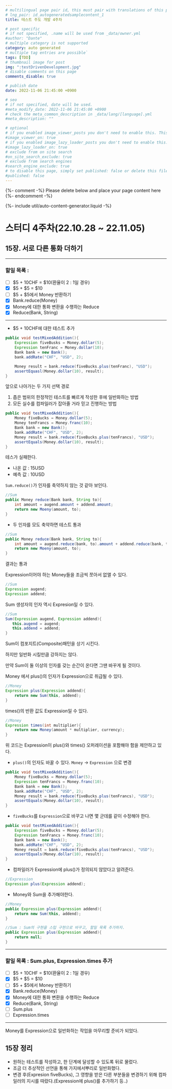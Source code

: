 ```yaml
---
# multilingual page pair id, this must pair with translations of this page. (This name must be unique)
# lng_pair: id_autogeneratedsamplecontent_1
title: 테스트 주도 개발 4주차

# post specific
# if not specified, .name will be used from _data/owner.yml
#author: "Dante"
# multiple category is not supported
category: auto generated
# multiple tag entries are possible`
tags: [TDD]
# thumbnail image for post
img: ":testDrivenDevelopment.jpg"
# disable comments on this page
comments_disable: true

# publish date
date: 2022-11-06 21:45:00 +0900

# seo
# if not specified, date will be used.
#meta_modify_date: 2022-11-06 21:45:00 +0900
# check the meta_common_description in _data/lang/[language].yml
#meta_description: ""

# optional
# if you enabled image_viewer_posts you don't need to enable this. This is only if image_viewer_posts = false
#image_viewer_on: true
# if you enabled image_lazy_loader_posts you don't need to enable this. This is only if image_lazy_loader_posts = false
#image_lazy_loader_on: true
# exclude from on site search
#on_site_search_exclude: true
# exclude from search engines
#search_engine_exclude: true
# to disable this page, simply set published: false or delete this file
#published: false
---
```

{%- comment -%} Please delete below and place your page content here {%- endcomment -%}

{%- include util/auto-content-generator.liquid -%}

<!-- outline-start -->

# 스터디 4주차(22.10.28 ~ 22.11.05)

## 15장. 서로 다른 통화 더하기

---

### 할일 목록  :

- [ ]  $5 + 10CHF = $10(환율이 2 : 1일 경우)
- [x]  $5 + $5 = $10
- [ ]  $5 + $5에서 Money 반환하기
- [x]  Bank.reduce(Money)
- [x]  Money에 대한 통화 변환을 수행하는 Reduce
- [x]  Reduce(Bank, String)

---

- $5 + 10CHF에 대한 테스트 추가

```java
public void testMixedAddition(){
    Expression fiveBusks = Money.dollar(5);
    Expression tenFranc = Money.dollar(10);
    Bank bank = new Bank();
    bank.addRate("CHF", "USD", 2);

    Money result = bank.reduce(fiveBucks.plus(tenFranc), "USD");
    assertEquasl(Money.dollar(10), result);
}
```

앞으로 나아가는 두 가지 선택 경로

1. 좁은 범위의 한정적인 테스트를 빠르게 작성한 후에 일반화하는 방법
2. 모든 실수를 컴파일러가 잡아줄 거라 믿고 진행하는 방법

```java
public void testMixedAddition(){
    Money fiveBucks = Money.dollar(5);
    Money tenFrancs = Money.franc(10);
    Bank bank = new Bank();
    bank.addRate("CHF", "USD", 2);
    Money result = bank.reduce(fiveBucks.plus(tenFrancs), "USD");
    assertEquals(Money.dollar(10), result);
}
```

테스가 실패한다.

- 나온 값 : 15USD
- 예측 값 : 10USD

`Sum.reduce()`가 인자를 축약하지 않는 것 같아 보인다.

```java
//Sum
public Money reduce(Bank bank, String to){
    int amount = augend.amount + addend.amount;
    return new Moeny(amount, to);
}
```

- 두 인자를 모도 축약하면 테스트 통과

```java
//Sum
public Money reduce(Bank bank, String to){
    int amount = augend.reduce(bank, to).amount + addend.reduce(bank, to).amount;
    return new Moeny(amount, to);
}
```

결과는 통과

Expression이어야 하는 Money들을 조금씩 쪼아서 없앨 수 있다.

```java
//Sum
Expression augend;
Expression addend;
```

Sum 생성자의 인자 역시 Expresion일 수 있다.

```java
//Sum
Sum(Expression augend, Expression addend){
   this.augend = augend;
   this.addend = addend;
}
```

Sum이 컴포지트(Composite)패턴을 상기 시킨다.

하지만 일반화 시킬만큼 강하지는 않다.

만약 Sum이 둘 이상의 인자를 갖는 순간이 온다면 그땐 바꾸게 될 것이다.

Money 에서 plus()의 인자가 Expression으로 취급될 수 있다.

```java
//Money
Expression plus(Expression addend){
    return new Sum(this, addend);
}
```

times()의 반환 값도 Expression일 수 있다.

```java
//Money
Expression times(int multiplier){
    return new Money(amount * multiplier, currency);
}
```

위 코드는 Expression이 plus()와 times() 오퍼레이션을 포함해야 함을 제안하고 있다.

- `plus()`의 인자도 바꿀 수 있다. `Money` → `Expression` 으로 변경

```java
public void testMixedAddition(){
    Money fiveBucks = Money.dollar(5);
    Expression tenFrancs = Money.franc(10);
    Bank bank = new Bank();
    bank.addRate("CHF", "USD", 2);
    Money result = bank.reduce(fiveBucks.plus(tenFrancs), "USD");
    assertEquals(Money.dollar(10), result);
}
```

- `fiveBucks`를 `Expression`으로 바꾸고 나면 몇 군데를 같이 수정해야 한다.

```java
public void testMixedAddition(){
    Expression fiveBucks = Money.dollar(5);
    Expression tenFrancs = Money.franc(10);
    Bank bank = new Bank();
    bank.addRate("CHF", "USD", 2);
    Money result = bank.reduce(fiveBucks.plus(tenFrancs), "USD");
    assertEquals(Money.dollar(10), result);
}
```

- 컴파일러가 Expression에 plus()가 정의되지 않았다고 알려준다.

```java
//Expression
Expression plus(Expression addend);
```

- Money와 Sum을 추가해야한다.

```java
//Money
public Expression plus(Expression addend){
    return new Sum(this, addend);
}

//Sum : Sum의 구현을 스텁 구현으로 바꾸고, 할일 목록 추가하자.
public Expression plus(Expression addend){
    return null;
}
```

---

### 할일 목록  : Sum.plus, Expression.times 추가

- [ ]  $5 + 10CHF = $10(환율이 2 : 1일 경우)
- [x]  $5 + $5 = $10
- [ ]  $5 + $5에서 Money 반환하기
- [x]  Bank.reduce(Money)
- [x]  Money에 대한 통화 변환을 수행하는 Reduce
- [x]  Reduce(Bank, String)
- [ ]  Sum.plus
- [ ]  Expression.times

---

Money를 Expression으로 일반화하는 작업을 마무리할 준비가 되었다.

## 15장 정리

- 원하는 테스트를 작성하고, 한 단계에 달성할 수 있도록 뒤로 물렀다.
- 조금 더 추상적인 선언을 통해 가지에서뿌리로 일반화했다.
- 변경 후(Expresion fiveBucks), 그 영향을 받은 다른 부분들을 변경하기 위해 컴파일러의 지시를 따랐다.(Expression에 plus()를 추가하기 등..)

<!-- outline-end -->
